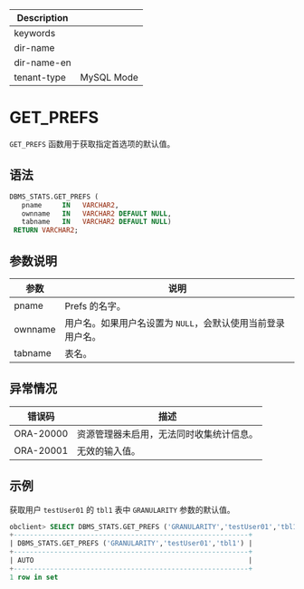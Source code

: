 | Description   |                 |
|---------------|-----------------|
| keywords      |                 |
| dir-name      |                 |
| dir-name-en   |                 |
| tenant-type   | MySQL Mode      |

# GET_PREFS 

`GET_PREFS` 函数用于获取指定首选项的默认值。

## 语法 

```sql
DBMS_STATS.GET_PREFS (
   pname     IN   VARCHAR2,
   ownname   IN   VARCHAR2 DEFAULT NULL,
   tabname   IN   VARCHAR2 DEFAULT NULL)
 RETURN VARCHAR2;
```

## 参数说明 

|   参数    |                说明              |
|---------|-----------------------------------|
| pname   | Prefs 的名字。                      |
| ownname | 用户名。如果用户名设置为 `NULL`，会默认使用当前登录用户名。 |
| tabname | 表名。                              |


## 异常情况 

|    错误码    |          描述          |
|-----------|----------------------|
| ORA-20000 | 资源管理器未启用，无法同时收集统计信息。 |
| ORA-20001 | 无效的输入值。              |


## 示例 

获取用户 `testUser01` 的 `tbl1` 表中 `GRANULARITY` 参数的默认值。

```sql
obclient> SELECT DBMS_STATS.GET_PREFS ('GRANULARITY','testUser01','tbl1') FROM DUAL;
+----------------------------------------------------------+
| DBMS_STATS.GET_PREFS ('GRANULARITY','testUser01','tbl1') |
+----------------------------------------------------------+
| AUTO                                                     |
+----------------------------------------------------------+
1 row in set
```